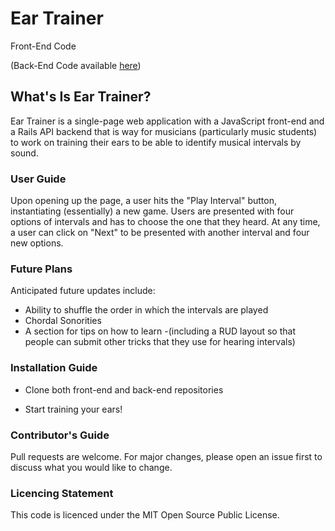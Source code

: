 # Ear Trainer

Front-End Code

(Back-End Code available [here](https://github.com/maxjacobzander/ear-trainer-back-end))
## What's Is Ear Trainer?

Ear Trainer is a single-page web application with a JavaScript front-end and a Rails API backend that is way for musicians (particularly music students) to work on training their ears to be able to identify musical intervals by sound.

### User Guide
Upon opening up the page, a user hits the "Play Interval" button, instantiating (essentially) a new game. Users are presented with four options of intervals and has to choose the one that they heard. At any time, a user can click on "Next" to be presented with another interval and four new options.

### Future Plans
Anticipated future updates include:
- Ability to shuffle the order in which the intervals are played
- Chordal Sonorities
- A section for tips on how to learn
    -(including a RUD layout so that people can submit other tricks that they use for hearing intervals)

### Installation Guide
- Clone both front-end and back-end repositories

- Start training your ears!

### Contributor's Guide
Pull requests are welcome. For major changes, please open an issue first to discuss what you would like to change.

### Licencing Statement
This code is licenced under the MIT Open Source Public License.